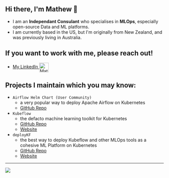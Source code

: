 ## Hi there, I'm Mathew 👋

- I am an __Independant Consulant__ who specialises in __MLOps__, especially open-source Data and ML platforms.
- I am currently based in the US, but I'm originally from New Zealand, and was previously living in Australia.

## If you want to work with me, please reach out!

- <a href="https://www.linkedin.com/in/mathewwicks/" target="blank">My LinkedIn <img align="center" src="https://upload.wikimedia.org/wikipedia/commons/c/ca/LinkedIn_logo_initials.png" alt="Mathew Wicks LinkedIn" height="30" width="30" /></a>

## Projects I maintain which you may know:

- `Airflow Helm Chart (User Community)` 
   - a very popular way to deploy Apache Airflow on Kubernetes
   - [GitHub Repo](https://github.com/airflow-helm/charts/)
- `Kubeflow`
   - the defacto machine learning toolkit for Kubernetes
   - [GitHub Repo](https://github.com/kubeflow/kubeflow)
   - [Website](https://www.kubeflow.org/)
- `deployKF` 
   - the best way to deploy Kubeflow and other MLOps tools as a cohesive ML Platform on Kubernetes
   - [GitHub Repo](https://github.com/deployKF/deployKF)
   - [Website](https://www.deploykf.org/)

---

<picture>
<source srcset="https://github-readme-stats.vercel.app/api?username=thesuperzapper&hide=stars&show_icons=true&theme=dark" media="(prefers-color-scheme: dark)"/>
<source srcset="https://github-readme-stats.vercel.app/api?username=thesuperzapper&hide=stars&show_icons=true" media="(prefers-color-scheme: light), (prefers-color-scheme: no-preference)" />
<img src="https://github-readme-stats.vercel.app/api?username=thesuperzapper&hide=stars&show_icons=true" />
</picture>
